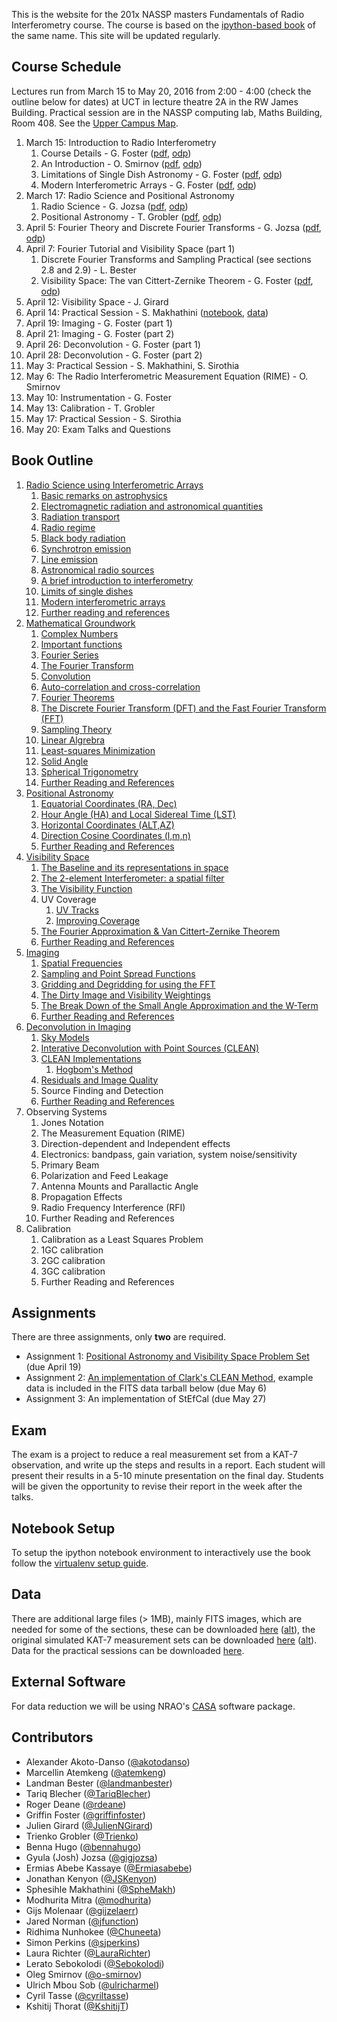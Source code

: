 This is the website for the 201x NASSP masters Fundamentals of Radio Interferometry course. The course is based on the [ipython-based book](https://github.com/griffinfoster/fundamentals_of_interferometry) of the same name. This site will be updated regularly.

## Course Schedule

Lectures run from March 15 to May 20, 2016 from 2:00 - 4:00 (check the outline below for dates) at UCT in lecture theatre 2A in the RW James Building. Practical session are in the NASSP computing lab, Maths Building, Room 408. See the [Upper Campus Map](https://www.uct.ac.za/usr/downloads/uct.ac.za/contact/campusmaps/uctuppercampus.jpg).

1. March 15: Introduction to Radio Interferometry
	1. Course Details - G. Foster ([pdf](http://www.mth.uct.ac.za/~siphelo/admin/interferometry/lectures/1-RadioScience/course_details.pdf), [odp](http://www.mth.uct.ac.za/~siphelo/admin/interferometry/lectures/1-RadioScience/course_details.odp))
	2. An Introduction - O. Smirnov ([pdf](http://www.mth.uct.ac.za/~siphelo/admin/interferometry/lectures/1-RadioScience/Introduction.pdf), [odp](http://www.mth.uct.ac.za/~siphelo/admin/interferometry/lectures/1-RadioScience/Introduction.odp))
	3. Limitations of Single Dish Astronomy - G. Foster ([pdf](http://www.mth.uct.ac.za/~siphelo/admin/interferometry/lectures/1-RadioScience/single_dish_limitations.pdf), [odp](http://www.mth.uct.ac.za/~siphelo/admin/interferometry/lectures/1-RadioScience/single_dish_limitations.odp))
	4. Modern Interferometric Arrays - G. Foster ([pdf](http://www.mth.uct.ac.za/~siphelo/admin/interferometry/lectures/1-RadioScience/modern_arrays.pdf), [odp](http://www.mth.uct.ac.za/~siphelo/admin/interferometry/lectures/1-RadioScience/modern_arrays.odp))
2. March 17: Radio Science and Positional Astronomy
	1. Radio Science - G. Jozsa ([pdf](http://www.mth.uct.ac.za/~siphelo/admin/interferometry/lectures/1-RadioScience/fundamentals_science.pdf), [odp](http://www.mth.uct.ac.za/~siphelo/admin/interferometry/lectures/1-RadioScience/fundamentals_science.odp))
	2. Positional Astronomy - T. Grobler ([pdf](http://www.mth.uct.ac.za/~siphelo/admin/interferometry/lectures/3-PositionalAstronomy/Positional%20Astronomy.pdf), [odp](http://www.mth.uct.ac.za/~siphelo/admin/interferometry/lectures/3-PositionalAstronomy/Positional%20Astronomy.odp))
3. April 5: Fourier Theory and Discrete Fourier Transforms - G. Jozsa ([pdf](http://www.mth.uct.ac.za/~siphelo/admin/interferometry/lectures/2-MathematicalGroundwork/mathematical_groundwork_I_fourier_theory.pdf), [odp](http://www.mth.uct.ac.za/~siphelo/admin/interferometry/lectures/2-MathematicalGroundwork/mathematical_groundwork_I_fourier_theory.odp))
4. April 7: Fourier Tutorial and Visibility Space (part 1)
	1. Discrete Fourier Transforms and Sampling Practical (see sections 2.8 and 2.9) - L. Bester
	2. Visibility Space: The van Cittert-Zernike Theorem - G. Foster ([pdf](http://www.mth.uct.ac.za/~siphelo/admin/interferometry/lectures/4-VisibilitySpace/vanCittert-Zernike.pdf), [odp](http://www.mth.uct.ac.za/~siphelo/admin/interferometry/lectures/4-VisibilitySpace/vanCittert-Zernike.odp))
5. April 12: Visibility Space - J. Girard
6. April 14: Practical Session - S. Makhathini ([notebook](https://github.com/griffinfoster/fundamentals_of_interferometry/blob/master/9_Practical/9_1_visualisation-inspection.ipynb), [data](http://www.mth.uct.ac.za/~siphelo/admin/interferometry/data/practical_data.tar.gz))
7. April 19: Imaging - G. Foster (part 1)
8. April 21: Imaging - G. Foster (part 2)
9. April 26: Deconvolution - G. Foster (part 1)
10. April 28: Deconvolution - G. Foster (part 2)
11. May 3: Practical Session - S. Makhathini, S. Sirothia
12. May 6: The Radio Interferometric Measurement Equation (RIME) - O. Smirnov
13. May 10: Instrumentation - G. Foster
14. May 13: Calibration - T. Grobler
15. May 17: Practical Session - S. Sirothia
16. May 20: Exam Talks and Questions

## Book Outline

1. [Radio Science using Interferometric Arrays](http://www.mth.uct.ac.za/~siphelo/admin/interferometry/1_Radio_Science/01_00_introduction.html)
    1.  [Basic remarks on astrophysics](http://www.mth.uct.ac.za/~siphelo/admin/interferometry/1_Radio_Science/01_01_a_brief_introduction_to_basic_astrophysics.html)
    2.  [Electromagnetic radiation and astronomical quantities](http://www.mth.uct.ac.za/~siphelo/admin/interferometry/1_Radio_Science/01_02_electromagnetic_radiation_and_astronomical_quantities.html)
    3.  [Radiation transport](http://www.mth.uct.ac.za/~siphelo/admin/interferometry/1_Radio_Science/01_03_radiation_transport.html)
    4.  [Radio regime](http://www.mth.uct.ac.za/~siphelo/admin/interferometry/1_Radio_Science/01_04_radio_regime.html)
    5.  [Black body radiation](http://www.mth.uct.ac.za/~siphelo/admin/interferometry/1_Radio_Science/01_05_black_body_radiation.html)
    6.  [Synchrotron emission](http://www.mth.uct.ac.za/~siphelo/admin/interferometry/1_Radio_Science/01_06_synchrotron_emission.html)
    7.  [Line emission](http://www.mth.uct.ac.za/~siphelo/admin/interferometry/1_Radio_Science/01_07_line_emission.html)
    8.  [Astronomical radio sources](http://www.mth.uct.ac.za/~siphelo/admin/interferometry/1_Radio_Science/01_08_astronomical_radio_sources.html)
    9.  [A brief introduction to interferometry](http://www.mth.uct.ac.za/~siphelo/admin/interferometry/1_Radio_Science/01_09_a_brief_introduction_to_interferometry.html)
    10. [Limits of single dishes](http://www.mth.uct.ac.za/~siphelo/admin/interferometry/1_Radio_Science/01_10_limits_of_single_dishes.html)
    11. [Modern interferometric arrays](http://www.mth.uct.ac.za/~siphelo/admin/interferometry/1_Radio_Science/01_11_modern_interferometric_arrays.html)
    12. [Further reading and references](http://www.mth.uct.ac.za/~siphelo/admin/interferometry/1_Radio_Science/01_x_further_reading_and_references.html)
2. [Mathematical Groundwork](http://www.mth.uct.ac.za/~siphelo/admin/interferometry/2_Mathematical_Groundwork/2_0_introduction.html)
    1. [Complex Numbers](http://www.mth.uct.ac.za/~siphelo/admin/interferometry/2_Mathematical_Groundwork/2_1_complex_numbers.html)
    2. [Important functions](http://www.mth.uct.ac.za/~siphelo/admin/interferometry/2_Mathematical_Groundwork/2_2_important_functions.html)
    3. [Fourier Series](http://www.mth.uct.ac.za/~siphelo/admin/interferometry/2_Mathematical_Groundwork/2_3_fourier_series.html)
    4. [The Fourier Transform](http://www.mth.uct.ac.za/~siphelo/admin/interferometry/2_Mathematical_Groundwork/2_4_the_fourier_transform.html)
    5. [Convolution](http://www.mth.uct.ac.za/~siphelo/admin/interferometry/2_Mathematical_Groundwork/2_5_convolution.html)
    6. [Auto-correlation and cross-correlation](http://www.mth.uct.ac.za/~siphelo/admin/interferometry/2_Mathematical_Groundwork/2_6_cross_correlation_and_auto_correlation.html)
    7. [Fourier Theorems](http://www.mth.uct.ac.za/~siphelo/admin/interferometry/2_Mathematical_Groundwork/2_7_fourier_theorems.html)
    8. [The Discrete Fourier Transform (DFT) and the Fast Fourier Transform (FFT)](http://www.mth.uct.ac.za/~siphelo/admin/interferometry/2_Mathematical_Groundwork/2_8_the_discrete_fourier_transform.html)
    9. [Sampling Theory](http://www.mth.uct.ac.za/~siphelo/admin/interferometry/2_Mathematical_Groundwork/2_9_sampling_theory.html)
    10. [Linear Algrebra](http://www.mth.uct.ac.za/~siphelo/admin/interferometry/2_Mathematical_Groundwork/2_10_linear_algebra.html)
    11. [Least-squares Minimization](http://www.mth.uct.ac.za/~siphelo/admin/interferometry/2_Mathematical_Groundwork/2_11_least_squares.html)
    12. [Solid Angle](http://www.mth.uct.ac.za/~siphelo/admin/interferometry/2_Mathematical_Groundwork/2_12_solid_angle.html)
    13. [Spherical Trigonometry](http://www.mth.uct.ac.za/~siphelo/admin/interferometry/2_Mathematical_Groundwork/2_13_spherical_trigonometry.html)
    14. [Further Reading and References](http://www.mth.uct.ac.za/~siphelo/admin/interferometry/2_Mathematical_Groundwork/2_x_further_reading_and_references.html)
3. [Positional Astronomy](http://www.mth.uct.ac.za/~siphelo/admin/interferometry/3_Positional_Astronomy/3_0_Introduction.html)
    1. [Equatorial Coordinates (RA, Dec)](http://www.mth.uct.ac.za/~siphelo/admin/interferometry/3_Positional_Astronomy/3_1_Equatorial_Coordinates.html)
    2. [Hour Angle (HA) and Local Sidereal Time (LST)](http://www.mth.uct.ac.za/~siphelo/admin/interferometry/3_Positional_Astronomy/3_2_Hour_Angle.html)
    3. [Horizontal Coordinates (ALT,AZ)](http://www.mth.uct.ac.za/~siphelo/admin/interferometry/3_Positional_Astronomy/3_3_Horizontal_Coordinates.html)
    4. [Direction Cosine Coordinates (l,m,n)](http://www.mth.uct.ac.za/~siphelo/admin/interferometry/3_Positional_Astronomy/3_4_Direction_Cosine_Coordinates.html)
    5. [Further Reading and References](http://www.mth.uct.ac.za/~siphelo/admin/interferometry/3_Positional_Astronomy/3_x_further_reading_and_references.html)
4. [Visibility Space](http://www.mth.uct.ac.za/~siphelo/admin/interferometry/4_Visibility_Space/4_0_introduction.html)
    1. [The Baseline and its representations in space](http://www.mth.uct.ac.za/~siphelo/admin/interferometry/4_Visibility_Space/4_1_The_Baseline.html)
    2. [The 2-element Interferometer: a spatial filter](http://www.mth.uct.ac.za/~siphelo/admin/interferometry/4_Visibility_Space/4_2_The_2-element_Interferometer.html)
    3. [The Visibility Function](http://www.mth.uct.ac.za/~siphelo/admin/interferometry/4_Visibility_Space/4_3_The_Visibility_Function.html)
    4. UV Coverage
		1. [UV Tracks](http://www.mth.uct.ac.za/~siphelo/admin/interferometry/4_Visibility_Space/4_4_1_UV_Coverage_UV_Tracks.html)
		2. [Improving Coverage](http://www.mth.uct.ac.za/~siphelo/admin/interferometry/4_Visibility_Space/4_4_2_UV_Coverage_Improving_Your_Coverage.html)
    5. [The Fourier Approximation & Van Cittert-Zernike Theorem](http://www.mth.uct.ac.za/~siphelo/admin/interferometry/4_Visibility_Space/4_5_The_Fourier_Approximation_VanCittert-Zernike_Theorem.html)
    6. [Further Reading and References](http://www.mth.uct.ac.za/~siphelo/admin/interferometry/4_Visibility_Space/4_x_further_reading_and_references.html)
5. [Imaging](http://www.mth.uct.ac.za/~siphelo/admin/interferometry/5_Imaging/5_0_introduction.html)
    1. [Spatial Frequencies](http://www.mth.uct.ac.za/~siphelo/admin/interferometry/5_Imaging/5_1_spatial_frequencies.html)
    2. [Sampling and Point Spread Functions](http://www.mth.uct.ac.za/~siphelo/admin/interferometry/5_Imaging/5_2_sampling_functions_and_psfs.html)
    3. [Gridding and Degridding for using the FFT](http://www.mth.uct.ac.za/~siphelo/admin/interferometry/5_Imaging/5_3_gridding_and_degridding.html)
    4. [The Dirty Image and Visibility Weightings](http://www.mth.uct.ac.za/~siphelo/admin/interferometry/5_Imaging/5_4_imaging_weights.html)
    5. [The Break Down of the Small Angle Approximation and the W-Term](http://www.mth.uct.ac.za/~siphelo/admin/interferometry/5_Imaging/5_5_widefield_effect.html)
    6. [Further Reading and References](http://www.mth.uct.ac.za/~siphelo/admin/interferometry/5_Imaging/5_x_further_reading_and_references.html)
6. [Deconvolution in Imaging](http://www.mth.uct.ac.za/~siphelo/admin/interferometry/6_Deconvolution/6_0_introduction.html)
    1. [Sky Models](http://www.mth.uct.ac.za/~siphelo/admin/interferometry/6_Deconvolution/6_1_sky_models.html)
    2. [Interative Deconvolution with Point Sources (CLEAN)](http://www.mth.uct.ac.za/~siphelo/admin/interferometry/6_Deconvolution/6_2_clean.html)
    3. [CLEAN Implementations](http://www.mth.uct.ac.za/~siphelo/admin/interferometry/6_Deconvolution/6_3_clean_flavours.html)
		1. [Hogbom's Method](http://www.mth.uct.ac.za/~siphelo/admin/interferometry/6_Deconvolution/hogbom_clean.html)
    4. [Residuals and Image Quality](http://www.mth.uct.ac.za/~siphelo/admin/interferometry/6_Deconvolution/6_4_residuals_and_iqa.html)
    5. Source Finding and Detection
    6. [Further Reading and References](http://www.mth.uct.ac.za/~siphelo/admin/interferometry/6_Deconvolution/6_x_further_reading_and_references.html)
7. Observing Systems
    1. Jones Notation
    2. The Measurement Equation (RIME)
    3. Direction-dependent and Independent effects
    4. Electronics: bandpass, gain variation, system noise/sensitivity
    5. Primary Beam
    6. Polarization and Feed Leakage
    7. Antenna Mounts and Parallactic Angle
    8. Propagation Effects
    9. Radio Frequency Interference (RFI)
    10. Further Reading and References
8. Calibration
    1. Calibration as a Least Squares Problem
    2. 1GC calibration
    3. 2GC calibration
    4. 3GC calibration
    5. Further Reading and References

## Assignments

There are three assignments, only **two** are required.

* Assignment 1: [Positional Astronomy and Visibility Space Problem Set](https://github.com/griffinfoster/fundamentals_of_interferometry/blob/master/4_Visibility_Space/4_problem_set.ipynb) (due April 19)
* Assignment 2: [An implementation of Clark's CLEAN Method](https://github.com/griffinfoster/fundamentals_of_interferometry/blob/master/6_Deconvolution/clark_clean_assignment.ipynb), example data is included in the FITS data tarball below (due May 6)
* Assignment 3: An implementation of StEfCal (due May 27)

## Exam

The exam is a project to reduce a real measurement set from a KAT-7 observation, and write up the steps and results in a report. Each student will present their results in a 5-10 minute presentation on the final day. Students will be given the opportunity to revise their report in the week after the talks.

## Notebook Setup

To setup the ipython notebook environment to interactively use the book follow the [virtualenv setup guide](https://github.com/griffinfoster/fundamentals_of_interferometry#setup-contributor-virtualenv).

## Data

There are additional large files (> 1MB), mainly FITS images, which are needed for some of the sections, these can be downloaded [here](http://www.mth.uct.ac.za/~siphelo/admin/interferometry/data/fundamentals_fits.tar.gz) ([alt](https://www.dropbox.com/s/n3jyiajytwuldpu/fundamentals_fits.tar.gz?dl=0)), the original simulated KAT-7 measurement sets can be downloaded [here](http://www.mth.uct.ac.za/~siphelo/admin/interferometry/data/simulated_KAT-7_ms.tar.gz) ([alt](https://www.dropbox.com/s/kb3p2mthei8dgl9/simulated_KAT-7_ms.tar.gz?dl=0)). Data for the practical sessions can be downloaded [here](http://www.mth.uct.ac.za/~siphelo/admin/interferometry/data/practical_data.tar.gz).

## External Software

For data reduction we will be using NRAO's [CASA](http://casa.nrao.edu/) software package.

## Contributors

* Alexander Akoto-Danso ([@akotodanso](https://github.com/akotodanso))
* Marcellin Atemkeng ([@atemkeng](https://github.com/atemkeng))
* Landman Bester ([@landmanbester](https://github.com/landmanbester))
* Tariq Blecher ([@TariqBlecher](https://github.com/TariqBlecher))
* Roger Deane ([@rdeane](https://github.com/rdeane))
* Griffin Foster ([@griffinfoster](https://github.com/griffinfoster))
* Julien Girard ([@JulienNGirard](https://github.com/JulienNGirard))
* Trienko Grobler ([@Trienko](https://github.com/Trienko))
* Benna Hugo ([@bennahugo](https://github.com/bennahugo))
* Gyula (Josh) Jozsa ([@gigjozsa](https://github.com/gigjozsa))
* Ermias Abebe Kassaye ([@Ermiasabebe](https://github.com/Ermiasabebe))
* Jonathan Kenyon ([@JSKenyon](https://github.com/JSKenyon))
* Sphesihle Makhathini ([@SpheMakh](https://github.com/SpheMakh))
* Modhurita Mitra ([@modhurita](https://github.com/modhurita))
* Gijs Molenaar ([@gijzelaerr](https://github.com/gijzelaerr))
* Jared Norman ([@jfunction](https://github.com/jfunction))
* Ridhima Nunhokee ([@Chuneeta](https://github.com/Chuneeta))
* Simon Perkins ([@sjperkins](https://github.com/sjperkins))
* Laura Richter ([@LauraRichter](https://github.com/LauraRichter))
* Lerato Sebokolodi ([@Sebokolodi](https://github.com/Sebokolodi))
* Oleg Smirnov ([@o-smirnov](https://github.com/o-smirnov))
* Ulrich Mbou Sob ([@ulricharmel](https://github.com/ulricharmel))
* Cyril Tasse ([@cyriltasse](https://github.com/cyriltasse))
* Kshitij Thorat ([@KshitijT](https://github.com/KshitijT))

